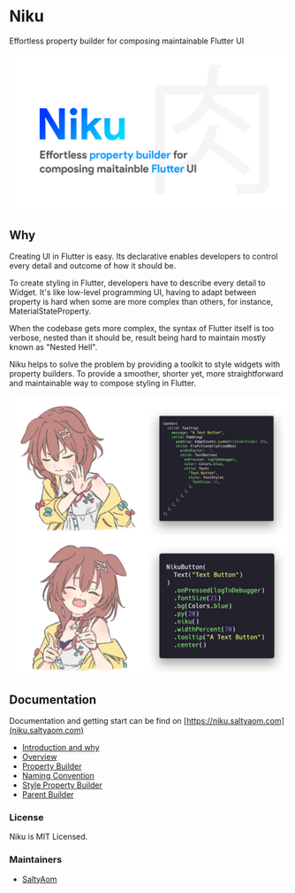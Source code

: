 # Niku
Effortless property builder for composing maintainable Flutter UI

<p align="center">
  <img src="https://raw.githubusercontent.com/saltyaom/niku/main/doc/images/niku.jpg" alt="Niku" />
</p>

## Why
Creating UI in Flutter is easy. Its declarative enables developers to control every detail and outcome of how it should be.

To create styling in Flutter, developers have to describe every detail to Widget. It's like low-level programming UI, having to adapt between property is hard when some are more complex than others, for instance, MaterialStateProperty.

When the codebase gets more complex, the syntax of Flutter itself is too verbose, nested than it should be, result being hard to maintain mostly known as "Nested Hell".

Niku helps to solve the problem by providing a toolkit to style widgets with property builders. To provide a smoother, shorter yet, more straightforward and maintainable way to compose styling in Flutter.

<p align="center">
  <img src="https://raw.githubusercontent.com/saltyaom/niku/main/doc/images/drake.jpg" alt="Comparison" />
</p>

## Documentation
Documentation and getting start can be find on [https://niku.saltyaom.com](niku.saltyaom.com)

- [Introduction and why](https://niku.saltyaom.com/docs/introduction)
- [Overview](https://niku.saltyaom.com/docs/overview)
- [Property Builder](https://niku.saltyaom.com/docs/property-builder)
- [Naming Convention](https://niku.saltyaom.com/docs/naming-convention)
- [Style Property Builder](https://niku.saltyaom.com/docs/style-builder)
- [Parent Builder](https://niku.saltyaom.com/docs/parent-builder)

### License
Niku is MIT Licensed.

### Maintainers
- [SaltyAom](https://github.com/saltyaom)
